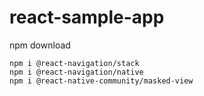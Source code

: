 # react-sample-app

npm download

    npm i @react-navigation/stack
    npm i @react-navigation/native
    npm i @react-native-community/masked-view
